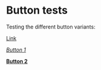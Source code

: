 # Button tests

Testing the different button variants:

[Link](https://www.adobe.com)

*[Button 1](https://www.adobe.com)*

**[Button 2](https://www.adobe.com)**
